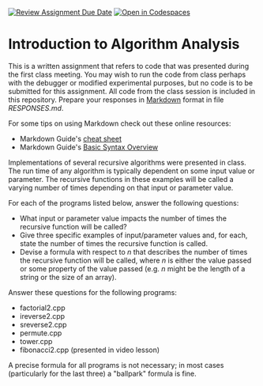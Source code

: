 [![Review Assignment Due Date](https://classroom.github.com/assets/deadline-readme-button-22041afd0340ce965d47ae6ef1cefeee28c7c493a6346c4f15d667ab976d596c.svg)](https://classroom.github.com/a/gOSsUq7W)
[![Open in Codespaces](https://classroom.github.com/assets/launch-codespace-2972f46106e565e64193e422d61a12cf1da4916b45550586e14ef0a7c637dd04.svg)](https://classroom.github.com/open-in-codespaces?assignment_repo_id=20234999)
# Introduction to Algorithm Analysis

This is a written assignment that refers to code that was presented during the first class meeting. You may wish to run the code from class perhaps with the debugger
or modified experimental purposes, but no code is to be submitted for this assignment. All code from the class session is included in this repository. Prepare your responses in
[Markdown](https://gist.github.com/cuonggt/9b7d08a597b167299f0d) format in file
*RESPONSES.md*.

For some tips on using Markdown check out these online resources:
* Markdown Guide's [cheat sheet](https://www.markdownguide.org/cheat-sheet/)
* Markdown Guide's [Basic Syntax Overview](https://www.markdownguide.org/basic-syntax/)

Implementations of several recursive algorithms were presented in class. The run time of any algorithm is typically dependent on some input value or parameter. The recursive functions in these examples will be called a varying number of times depending on
that input or parameter value.

For each of the programs listed below, answer the following questions:

- What input or parameter value impacts the number of times the recursive function will be called?
- Give three specific examples of input/parameter values and, for each, state the number of times the recursive function is called.
- Devise a formula with respect to *n* that describes the number of times the recursive function will be called, where *n* is either the value passed or some property of the value passed (e.g. *n* might be the length of a string or the size of an array).

Answer these questions for the following programs:
- factorial2.cpp
- ireverse2.cpp
- sreverse2.cpp
- permute.cpp
- tower.cpp
- fibonacci2.cpp (presented in video lesson)

A precise formula for all programs is not necessary; in most cases
(particularly for the last three) a "ballpark" formula is fine.
